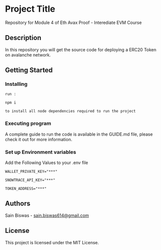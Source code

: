 # Project Title

Repository for Module 4 of Eth Avax Proof - Interediate EVM Course

## Description

In this repository you will get the source code for deploying a ERC20 Token on avalanche network.

## Getting Started

### Installing

    run :
```
npm i
```

    to install all node dependencies required to run the project

### Executing program

A complete guide to run the code is available in the GUIDE.md file, please check it out for more information.

### Set up Environment variables

Add the Following Values to your .env file

```
WALLET_PRIVATE_KEY="***"
```

```
SNOWTRACE_API_KEY="***"
```

```
TOKEN_ADDRESS="***"
```

## Authors

Sain Biswas - sain.biswas614@gmail.com

## License

This project is licensed under the MIT License.
